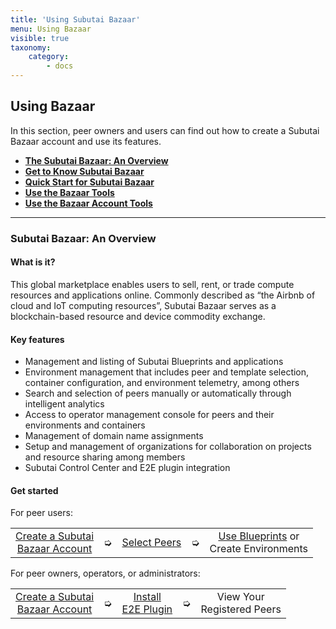 ```yaml
---
title: 'Using Subutai Bazaar'
menu: Using Bazaar
visible: true
taxonomy:
    category:
        - docs
---
```


## Using Bazaar

In this section, peer owners and users can find out how to create a Subutai Bazaar account and use its features.

* **[The Subutai Bazaar: An Overview](#Subutai-Bazaar-Overview)**
* **[Get to Know Subutai Bazaar](get-to-know)**
* **[Quick Start for Subutai Bazaar](bazaar-quick-start)**
* **[Use the Bazaar Tools](using-bazaar-tools)**
* **[Use the Bazaar Account Tools](https://github.com/subutai-io/documentation/wiki/Use-the-Bazaar-Account-Tools)**

***

### <a name="Subutai-Bazaar-Overview"> </a> Subutai Bazaar: An Overview

#### What is it?

This global marketplace enables users to sell, rent, or trade compute resources and applications online. Commonly described as “the Airbnb of cloud and IoT computing resources”, Subutai Bazaar serves as a blockchain-based resource and device commodity exchange.

#### Key features

* Management and listing of Subutai Blueprints and applications
* Environment management that includes peer and template selection, container configuration, and environment telemetry, among others
* Search and selection of peers manually or automatically through intelligent analytics
* Access to operator management console for peers and their environments and containers
* Management of domain name assignments
* Setup and management of organizations for collaboration on projects and resource sharing among members
* Subutai Control Center and E2E plugin integration

#### Get started

For peer users:
<table>
 <tr rowspan="2" align="center"> 
  <td> <a href="https://github.com/subutai-io/documentation/wiki/Quick-Start-for-Bazaar"> Create a Subutai <br> Bazaar Account </a>
  </td>
  <td>➭</td>
  <td> <a href="https://github.com/subutai-io/documentation/wiki/Select-Peers"> Select Peers </a>
  </td> 
  <td>➭</td>
  <td> <a href="https://github.com/subutai-io/documentation/wiki/Use-Products-or-Blueprints"> Use Blueprints</a> or <br> Create Environments
  </td> 
 </tr>
</table>

For peer owners, operators, or administrators:
<table>
 <tr rowspan="2" align="center">
  <td> <a href="https://github.com/subutai-io/documentation/wiki/Quick-Start-for-Bazaar"> Create a Subutai <br> Bazaar Account </a> 
  </td>
  <td>➭</td>
  <td> <a href="https://github.com/subutai-io/documentation/wiki/Using-the-E2E-Plugin#how-to-install-the-e2e-plugin">Install <br> E2E Plugin </a>
  </td>
  <td>➭</td>
  <td> View Your <br> Registered Peers
  </td>
 </tr>
</table>



<!--[Subutai Bazaar](https://bazaar.subutai.io) is the P2P cloud market and social environment for the
Subutai Platform. These documentation pages have instructions on what it
can do and how. Through the Bazaar users can sell, barter, share or hire
computational resources and server applications from other users.
 The Bazaar congregates Peers provided by the community of users running
Subutai PeerOS. Anyone can create Environments on these Peers, based on
diverse templates that range from simple containerized linux servers to
more complex applications such as Cassandra, Apache, Wordpress, Jetty or
even a full-fledged GNU-Linux Operating System with a Graphic User
Interface.
###Sign up
Sign up to the Bazaar by accessing the [register page](https://bazaar.subutai.io/register). You can either inform your e-mail and click "Sign up", or choose one of the options of external authentication (Facebook, Google or GitHub).
[plugin:youtube](https://www.youtube.com/watch?v=70BsnBbT-YQ)
###Bazaar Interface
 Bazaar's user interface is organized around three menus. The top menu provides access to communication and status tools. THe right sidebar shows the User menu and contextual information, and the left one leads to the Bazaar tools.
![Bazaar Interface](bazaar-interface-areas.png)
- [Top menu](top-menu)
  - [Balance](top-menu#balance)
  - [Notifications](top-menu#notifications)
  - [Chat](top-menu#chat)
  - [User profile](top-menu#user-profile)
- [User menu](user-menu)
  - [Settings](user-menu#settings)
  - [Billing](user-menu#billing)
  - [My peers](user-menu#my-peers)
  - [Domains](user-menu#domains)
  - [Products](user-menu#products)
  - [SSH key management](user-menu#ssh-key-management)
  - [My Blueprints](user-menu#my-blueprints)
  - [Application settings](user-menu#application-settings)
  - [CDN](user-menu#cdn)
  - [Organizations](user-menu#organizations)
  - [Friends](user-menu#friends)
  - [Invitations & Coupons](user-menu#invitations-coupons)
  - [Cloud accounts](user-menu#cloud-accounts)
- [Bazaar tools](bazaar-tools)
  - [Environments](bazaar-tools/environments)
  - [War Room](bazaar-tools/war-room)
  - [Peers](bazaar-tools/peers)
  - [Products](bazaar-tools/products)
  - [Map of Peers](bazaar-tools/map-of-peers)
  - [Organizations](bazaar-tools/organizations)
  - [Users](bazaar-tools/users)
-->

